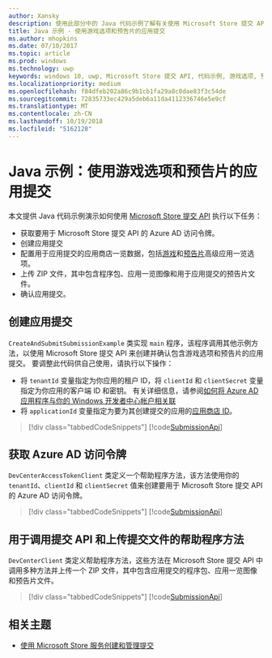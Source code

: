 ```yaml
---
author: Xansky
description: 使用此部分中的 Java 代码示例了解有关使用 Microsoft Store 提交 API 提交游戏选项和预报片的详细信息。
title: Java 示例 - 使用游戏选项和预告片的应用提交
ms.author: mhopkins
ms.date: 07/10/2017
ms.topic: article
ms.prod: windows
ms.technology: uwp
keywords: windows 10, uwp, Microsoft Store 提交 API, 代码示例, 游戏选项, 预告片, 高级应用一览, java
ms.localizationpriority: medium
ms.openlocfilehash: f84dfeb202a86c9b1cb1fa29a8c0dae83f3c54de
ms.sourcegitcommit: 72835733ec429a5deb6a11da4112336746e5e9cf
ms.translationtype: MT
ms.contentlocale: zh-CN
ms.lasthandoff: 10/19/2018
ms.locfileid: "5162128"
---
```

# <a name="java-sample-app-submission-with-game-options-and-trailers"></a>Java 示例：使用游戏选项和预告片的应用提交

本文提供 Java 代码示例演示如何使用 [Microsoft Store 提交 API](create-and-manage-submissions-using-windows-store-services.md) 执行以下任务：

* 获取要用于 Microsoft Store 提交 API 的 Azure AD 访问令牌。
* 创建应用提交
* 配置用于应用提交的应用商店一览数据，包括[游戏](manage-app-submissions.md#gaming-options-object)和[预告片](manage-app-submissions.md#trailer-object)高级应用一览选项。
* 上传 ZIP 文件，其中包含程序包、应用一览图像和用于应用提交的预告片文件。
* 确认应用提交。

<span id="create-app-submission" />

## <a name="create-an-app-submission"></a>创建应用提交

```CreateAndSubmitSubmissionExample``` 类实现 ```main``` 程序，该程序调用其他示例方法，以使用 Microsoft Store 提交 API 来创建并确认包含游戏选项和预告片的应用提交。 要调整此代码供自己使用，请执行以下操作：

* 将 ```tenantId``` 变量指定为你应用的租户 ID，将 ```clientId``` 和 ```clientSecret``` 变量指定为你应用的客户端 ID 和密钥。 有关详细信息，请参阅[如何将 Azure AD 应用程序与你的 Windows 开发者中心帐户相关联](create-and-manage-submissions-using-windows-store-services.md#how-to-associate-an-azure-ad-application-with-your-windows-dev-center-account)
* 将 ```applicationId``` 变量指定为要为其创建提交的应用的[应用商店 ID](in-app-purchases-and-trials.md#store-ids)。

> [!div class="tabbedCodeSnippets"]
[!code[SubmissionApi](./code/StoreServicesExamples_SubmissionAdvancedListings/java/CreateAndSubmitSubmissionExample.java#L1-L313)]

<span id="token" />

## <a name="obtain-an-azure-ad-access-token"></a>获取 Azure AD 访问令牌

```DevCenterAccessTokenClient``` 类定义一个帮助程序方法，该方法使用你的 ```tenantId```、```clientId``` 和 ```clientSecret``` 值来创建要用于 Microsoft Store 提交 API 的 Azure AD 访问令牌。

> [!div class="tabbedCodeSnippets"]
[!code[SubmissionApi](./code/StoreServicesExamples_SubmissionAdvancedListings/java/DevCenterAccessTokenClient.java#L1-L69)]

<span id="utilities" />

## <a name="helper-methods-to-invoke-the-submission-api-and-upload-submission-files"></a>用于调用提交 API 和上传提交文件的帮助程序方法

```DevCenterClient``` 类定义帮助程序方法，这些方法在 Microsoft Store 提交 API 中调用多种方法并上传一个 ZIP 文件，其中包含应用提交的程序包、应用一览图像和预告片文件。

> [!div class="tabbedCodeSnippets"]
[!code[SubmissionApi](./code/StoreServicesExamples_SubmissionAdvancedListings/java/DevCenterClient.java#L1-L224)]

## <a name="related-topics"></a>相关主题

* [使用 Microsoft Store 服务创建和管理提交](create-and-manage-submissions-using-windows-store-services.md)

